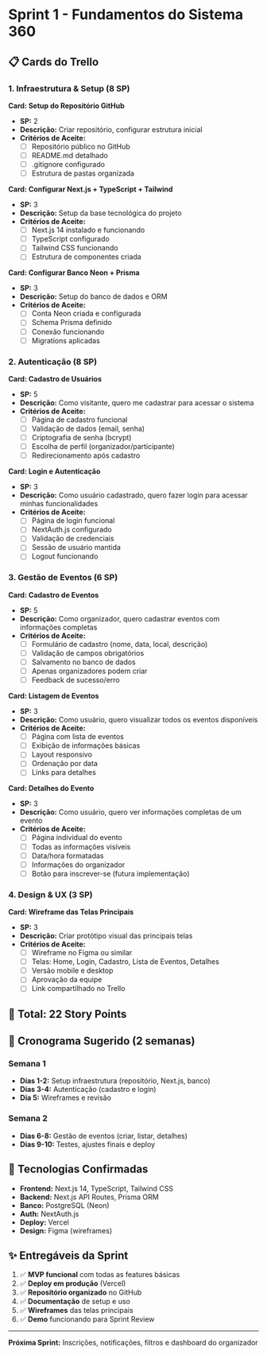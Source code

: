 # Sprint 1 - Fundamentos do Sistema 360

## 📋 Cards do Trello

### 1. Infraestrutura & Setup (8 SP)

**Card: Setup do Repositório GitHub**
- **SP:** 2
- **Descrição:** Criar repositório, configurar estrutura inicial
- **Critérios de Aceite:**
  - [ ] Repositório público no GitHub
  - [ ] README.md detalhado
  - [ ] .gitignore configurado
  - [ ] Estrutura de pastas organizada

**Card: Configurar Next.js + TypeScript + Tailwind**  
- **SP:** 3
- **Descrição:** Setup da base tecnológica do projeto
- **Critérios de Aceite:**
  - [ ] Next.js 14 instalado e funcionando
  - [ ] TypeScript configurado
  - [ ] Tailwind CSS funcionando
  - [ ] Estrutura de componentes criada

**Card: Configurar Banco Neon + Prisma**
- **SP:** 3  
- **Descrição:** Setup do banco de dados e ORM
- **Critérios de Aceite:**
  - [ ] Conta Neon criada e configurada
  - [ ] Schema Prisma definido
  - [ ] Conexão funcionando
  - [ ] Migrations aplicadas

### 2. Autenticação (8 SP)

**Card: Cadastro de Usuários**
- **SP:** 5
- **Descrição:** Como visitante, quero me cadastrar para acessar o sistema
- **Critérios de Aceite:**
  - [ ] Página de cadastro funcional
  - [ ] Validação de dados (email, senha)
  - [ ] Criptografia de senha (bcrypt)
  - [ ] Escolha de perfil (organizador/participante)
  - [ ] Redirecionamento após cadastro

**Card: Login e Autenticação**
- **SP:** 3
- **Descrição:** Como usuário cadastrado, quero fazer login para acessar minhas funcionalidades
- **Critérios de Aceite:**
  - [ ] Página de login funcional  
  - [ ] NextAuth.js configurado
  - [ ] Validação de credenciais
  - [ ] Sessão de usuário mantida
  - [ ] Logout funcionando

### 3. Gestão de Eventos (6 SP)

**Card: Cadastro de Eventos**
- **SP:** 5
- **Descrição:** Como organizador, quero cadastrar eventos com informações completas
- **Critérios de Aceite:**
  - [ ] Formulário de cadastro (nome, data, local, descrição)
  - [ ] Validação de campos obrigatórios
  - [ ] Salvamento no banco de dados
  - [ ] Apenas organizadores podem criar
  - [ ] Feedback de sucesso/erro

**Card: Listagem de Eventos**
- **SP:** 3
- **Descrição:** Como usuário, quero visualizar todos os eventos disponíveis
- **Critérios de Aceite:**
  - [ ] Página com lista de eventos
  - [ ] Exibição de informações básicas
  - [ ] Layout responsivo
  - [ ] Ordenação por data
  - [ ] Links para detalhes

**Card: Detalhes do Evento**  
- **SP:** 3
- **Descrição:** Como usuário, quero ver informações completas de um evento
- **Critérios de Aceite:**
  - [ ] Página individual do evento
  - [ ] Todas as informações visíveis
  - [ ] Data/hora formatadas
  - [ ] Informações do organizador
  - [ ] Botão para inscrever-se (futura implementação)

### 4. Design & UX (3 SP)

**Card: Wireframe das Telas Principais**
- **SP:** 3
- **Descrição:** Criar protótipo visual das principais telas
- **Critérios de Aceite:**
  - [ ] Wireframe no Figma ou similar
  - [ ] Telas: Home, Login, Cadastro, Lista de Eventos, Detalhes
  - [ ] Versão mobile e desktop
  - [ ] Aprovação da equipe
  - [ ] Link compartilhado no Trello

## 🎯 Total: 22 Story Points

## 📅 Cronograma Sugerido (2 semanas)

### Semana 1
- **Dias 1-2:** Setup infraestrutura (repositório, Next.js, banco)
- **Dias 3-4:** Autenticação (cadastro e login)
- **Dia 5:** Wireframes e revisão

### Semana 2  
- **Dias 6-8:** Gestão de eventos (criar, listar, detalhes)
- **Dias 9-10:** Testes, ajustes finais e deploy

## 🔧 Tecnologias Confirmadas

- **Frontend:** Next.js 14, TypeScript, Tailwind CSS
- **Backend:** Next.js API Routes, Prisma ORM  
- **Banco:** PostgreSQL (Neon)
- **Auth:** NextAuth.js
- **Deploy:** Vercel
- **Design:** Figma (wireframes)

## ✨ Entregáveis da Sprint

1. ✅ **MVP funcional** com todas as features básicas
2. ✅ **Deploy em produção** (Vercel)  
3. ✅ **Repositório organizado** no GitHub
4. ✅ **Documentação** de setup e uso
5. ✅ **Wireframes** das telas principais
6. ✅ **Demo** funcionando para Sprint Review

---

**Próxima Sprint:** Inscrições, notificações, filtros e dashboard do organizador
